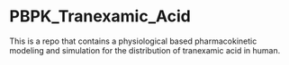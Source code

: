 # PBPK_Tranexamic_Acid
This is a repo that contains a physiological based pharmacokinetic modeling and simulation for the distribution of tranexamic acid in human.  
